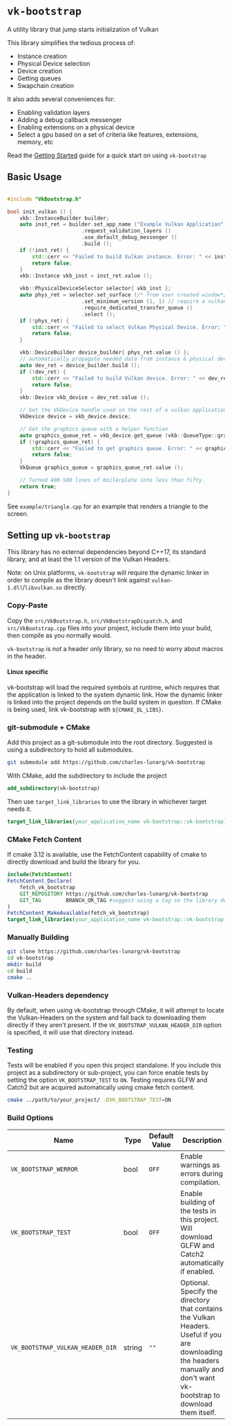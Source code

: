 # `vk-bootstrap`

A utility library that jump starts initialization of Vulkan

This library simplifies the tedious process of:

* Instance creation
* Physical Device selection
* Device creation
* Getting queues
* Swapchain creation

It also adds several conveniences for:

* Enabling validation layers
* Adding a debug callback messenger
* Enabling extensions on a physical device
* Select a gpu based on a set of criteria like features, extensions, memory, etc

Read the [Getting Started](docs/getting_started.md) guide for a quick start on using `vk-bootstrap`

## Basic Usage

```cpp

#include "VkBootstrap.h"

bool init_vulkan () {
    vkb::InstanceBuilder builder;
    auto inst_ret = builder.set_app_name ("Example Vulkan Application")
                        .request_validation_layers ()
                        .use_default_debug_messenger ()
                        .build ();
    if (!inst_ret) {
        std::cerr << "Failed to build Vulkan instance. Error: " << inst_ret.error().message() << "\n";
        return false;
    }
    vkb::Instance vkb_inst = inst_ret.value ();

    vkb::PhysicalDeviceSelector selector{ vkb_inst };
    auto phys_ret = selector.set_surface (/* from user created window*/)
                        .set_minimum_version (1, 1) // require a vulkan 1.1 capable device
                        .require_dedicated_transfer_queue ()
                        .select ();
    if (!phys_ret) {
        std::cerr << "Failed to select Vulkan Physical Device. Error: " << phys_ret.error().message() << "\n";
        return false;
    }

    vkb::DeviceBuilder device_builder{ phys_ret.value () };
    // automatically propagate needed data from instance & physical device
    auto dev_ret = device_builder.build ();
    if (!dev_ret) {
        std::cerr << "Failed to build Vulkan device. Error: " << dev_ret.error().message() << "\n";
        return false;
    }
    vkb::Device vkb_device = dev_ret.value ();

    // Get the VkDevice handle used in the rest of a vulkan application
    VkDevice device = vkb_device.device;

    // Get the graphics queue with a helper function
    auto graphics_queue_ret = vkb_device.get_queue (vkb::QueueType::graphics);
    if (!graphics_queue_ret) {
        std::cerr << "Failed to get graphics queue. Error: " << graphics_queue_ret.error().message() << "\n";
        return false;
    }
    VkQueue graphics_queue = graphics_queue_ret.value ();

    // Turned 400-500 lines of boilerplate into less than fifty.
    return true;
}
```

See `example/triangle.cpp` for an example that renders a triangle to the screen.

## Setting up `vk-bootstrap`

This library has no external dependencies beyond C++17, its standard library, and at least the 1.1 version of the Vulkan Headers.

Note: on Unix platforms, `vk-bootstrap` will require the dynamic linker in order to compile as the library doesn't link against `vulkan-1.dll`/`libvulkan.so` directly.

### Copy-Paste

Copy the `src/VkBootstrap.h`, `src/VkBootstrapDispatch.h`, and `src/VkBootstrap.cpp` files into your project, include them into your build, then compile as you normally would.

`vk-bootstrap` is *not* a header only library, so no need to worry about macros in the header.

#### Linux specific

vk-bootstrap will load the required symbols at runtime, which requires that the application is linked to the system dynamic link.
How the dynamic linker is linked into the project depends on the build system in question.
If CMake is being used, link vk-bootstrap with `${CMAKE_DL_LIBS}`.

### git-submodule + CMake

Add this project as a git-submodule into the root directory. Suggested is using a subdirectory to hold all submodules.

```bash
git submodule add https://github.com/charles-lunarg/vk-bootstrap
```

With CMake, add the subdirectory to include the project

```cmake
add_subdirectory(vk-bootstrap)
```

Then use `target_link_libraries` to use the library in whichever target needs it.

```cmake
target_link_libraries(your_application_name vk-bootstrap::vk-bootstrap)
```

### CMake Fetch Content
If cmake 3.12 is available, use the FetchContent capability of cmake to directly download and build the library for you.

```cmake
include(FetchContent)
FetchContent_Declare(
    fetch_vk_bootstrap
    GIT_REPOSITORY https://github.com/charles-lunarg/vk-bootstrap
    GIT_TAG        BRANCH_OR_TAG #suggest using a tag so the library doesn't update whenever new commits are pushed to a branch
)
FetchContent_MakeAvailable(fetch_vk_bootstrap)
target_link_libraries(your_application_name vk-bootstrap::vk-bootstrap)
```

### Manually Building

```bash
git clone https://github.com/charles-lunarg/vk-bootstrap
cd vk-bootstrap
mkdir build
cd build
cmake ..
```

### Vulkan-Headers dependency

By default, when using vk-bootstrap through CMake, it will attempt to locate the Vulkan-Headers on the system and fall back to downloading them directly if they aren't present. If the `VK_BOOTSTRAP_VULKAN_HEADER_DIR` option is specified, it will use that directory instead.


### Testing

Tests will be enabled if you open this project standalone. If you include this project as a subdirectory or sub-project, you can force enable tests by setting the option `VK_BOOTSTRAP_TEST` to `ON`. Testing requires GLFW and Catch2 but are acquired automatically using cmake fetch content.

```bash
cmake ../path/to/your_project/ -DVK_BOOTSTRAP_TEST=ON
```

### Build Options
| Name                             | Type   | Default Value | Description                                                                                                                                                               |
| -------------------------------- | ------ | ------------- | ------------------------------------------------------------------------------------------------------------------------------------------------------------------------- |
| `VK_BOOTSTRAP_WERROR`            | bool   | `OFF`         | Enable warnings as errors during compilation.                                                                                                                             |
| `VK_BOOTSTRAP_TEST`              | bool   | `OFF`         | Enable building of the tests in this project. Will download GLFW and Catch2 automatically if enabled.                                                                     |
| `VK_BOOTSTRAP_VULKAN_HEADER_DIR` | string | `""`          | Optional. Specify the directory that contains the Vulkan Headers. Useful if you are downloading the headers manually and don't want vk-bootstrap to download them itself. |
